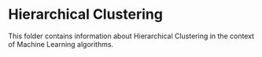 # Hierarchical Clustering

This folder contains information about Hierarchical Clustering in the context of Machine Learning algorithms.